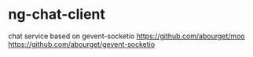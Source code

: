 # ng-chat-client

chat service based on gevent-socketio 
https://github.com/abourget/moo
https://github.com/abourget/gevent-socketio
